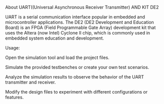 About UART((Universal Asynchronous Receiver Transmitter) AND KIT DE2

UART is a serial communication interface popular in embedded and microcontroller applications. The DE2 (DE2 Development and Education Board) is an FPGA (Field Programmable Gate Array) development kit that uses the Altera (now Intel) Cyclone II chip, which is commonly used in embedded system education and development.


Usage:

Open the simulation tool and load the project files.

Simulate the provided testbenches or create your own test scenarios.

Analyze the simulation results to observe the behavior of the UART transmitter and receiver.

Modify the design files to experiment with different configurations or features.
